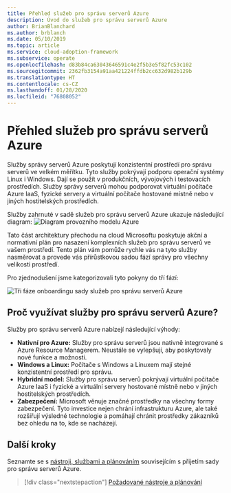 ```yaml
---
title: Přehled služeb pro správu serverů Azure
description: Úvod do služeb pro správu serverů Azure
author: BrianBlanchard
ms.author: brblanch
ms.date: 05/10/2019
ms.topic: article
ms.service: cloud-adoption-framework
ms.subservice: operate
ms.openlocfilehash: d83b84ca63043646591c4e2f5b3e5f82fc53c102
ms.sourcegitcommit: 2362fb3154a91aa421224ffdb2cc632d982b129b
ms.translationtype: HT
ms.contentlocale: cs-CZ
ms.lasthandoff: 01/28/2020
ms.locfileid: "76808052"
---
```

# <a name="overview-of-azure-server-management-services"></a>Přehled služeb pro správu serverů Azure

Služby správy serverů Azure poskytují konzistentní prostředí pro správu serverů ve velkém měřítku. Tyto služby pokrývají podporu operační systémy Linux i Windows. Dají se použít v produkčních, vývojových i testovacích prostředích. Služby správy serverů mohou podporovat virtuální počítače Azure IaaS, fyzické servery a virtuální počítače hostované místně nebo v jiných hostitelských prostředích.

Služby zahrnuté v sadě služeb pro správu serverů Azure ukazuje následující diagram: ![Diagram provozního modelu Azure](./media/operations-diagram.png)

Tato část architektury přechodu na cloud Microsoftu poskytuje akční a normativní plán pro nasazení komplexních služeb pro správu serverů ve vašem prostředí. Tento plán vám pomůže rychle vás na tyto služby nasměrovat a provede vás přírůstkovou sadou fází správy pro všechny velikosti prostředí.

Pro zjednodušení jsme kategorizovali tyto pokyny do tří fází:

![Tři fáze onboardingu sady služeb pro správu serverů Azure](./media/operations-stages.png)

<!-- markdownlint-disable MD026 -->

## <a name="why-use-azure-server-management-services"></a>Proč využívat služby pro správu serverů Azure?

Služby pro správu serverů Azure nabízejí následující výhody:

- **Nativní pro Azure:** Služby pro správu serverů jsou nativně integrované s Azure Resource Managerem. Neustále se vylepšují, aby poskytovaly nové funkce a možnosti.
- **Windows a Linux:** Počítače s Windows a Linuxem mají stejné konzistentní prostředí pro správu.
- **Hybridní model:** Služby pro správu serverů pokrývají virtuální počítače Azure IaaS i fyzické a virtuální servery hostované místně nebo v jiných hostitelských prostředích.
- **Zabezpečení:** Microsoft věnuje značné prostředky na všechny formy zabezpečení. Tyto investice nejen chrání infrastrukturu Azure, ale také rozšiřují výsledné technologie a pomáhají chránit prostředky zákazníků bez ohledu na to, kde se nacházejí.

## <a name="next-steps"></a>Další kroky

Seznamte se s [nástroji, službami a plánováním](./prerequisites.md) souvisejícím s přijetím sady pro správu serverů Azure.

> [!div class="nextstepaction"]
> [Požadované nástroje a plánování](./prerequisites.md)
